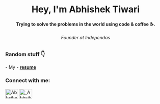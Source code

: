 <h1 align="center">Hey, I'm Abhishek Tiwari</h1>
<h4 align="center">Trying to solve the problems in the world using code & coffee ☕️.</h4>
<h6 align="center">Founder at Independas</h6>

<h3 align="left">Random stuff 👇</h3>
- My 
-  <a href="[[https://drive.google.com/file/d/1jTb6aMFV01hTOWgLjyREe7KDO1YNN48v/view?usp=sharing](https://abhishektiwari12.netlify.app/)](https://abhishektiwari12.netlify.app/#home)"><b>resume</b></a>

<br>

<h3 align="left">Connect with me:</h3>

<p align="left">

<a href="[[(https://www.linkedin.com/in/abhishek-tiwari-35b05221a/)(https://www.linkedin.com/in/abhishek-tiwari-35b05221a/overlay/contact-info/?lipi=urn%3Ali%3Apage%3Ad_flagship3_profile_view_base%3Bs9kD3UfWRCiFbWtURg7lHg%3D%3D)](https://www.linkedin.com/in/abhishek-tiwari-35b05221a)](https://www.linkedin.com/in/abhishek-tiwari-35b05221a/)" target="blank"><img align="center" src="https://raw.githubusercontent.com/rahuldkjain/github-profile-readme-generator/master/src/images/icons/Social/linked-in-alt.svg" alt="Abhsihek_tiwari" height="30" width="40" /></a>
<a href="https://instagram.com/ft.prakharrai" target="blank"><img align="center" src="https://raw.githubusercontent.com/rahuldkjain/github-profile-readme-generator/master/src/images/icons/Social/instagram.svg" alt="_Abhsihek_tiwari_" height="30" width="40" /></a>
</p>
<br>



